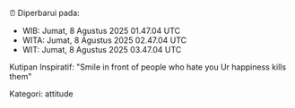 ⏰ Diperbarui pada:
- WIB: Jumat, 8 Agustus 2025 01.47.04 UTC
- WITA: Jumat, 8 Agustus 2025 02.47.04 UTC
- WIT: Jumat, 8 Agustus 2025 03.47.04 UTC

Kutipan Inspiratif:
"Smile in front of people who hate you Ur happiness kills them"


Kategori: attitude

